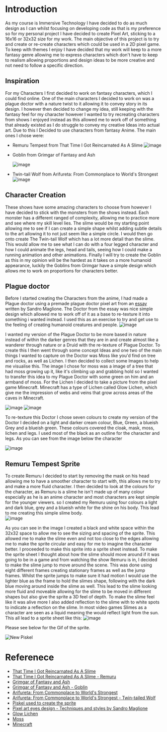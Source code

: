 # Introduction
As my course is Immersive Technology I have decided to do as much design as I can whilst focusing on developing code as that is my preference so for my personal project I have decided to create Pixel Art, sticking to a 16x16 or 32x32 size for my work. The main objective of this project is to try and create or re-create characters which could be used in a 2D pixel game. To keep with themes I enjoy I have decided that my work will keep to a more fantasy genre allowing me to express characters which don't have to keep to realism allowing proportions and design ideas to be more creative and not need to follow a specific direction.

## Inspiration
For my Characters I first decided to work on fantasy characters, which I could find online. One of the main characters I decided to work on was a plague doctor with a nature twist to it allowing it to convey story in its design. I however then decided to change my idea, still keeping with the fantasy feel for my character however I wanted to try recreating characters from shows I enjoyed instead as this allowed me to work off of something that already existed as I do struggle to convey my creative Ideas into actual art. Due to this I Decided to use characters from fantasy Anime. The main ones I chose were:

- Remuru Tempest from That Time I Got Reincarnated As A Slime
  ![image](Media/Remuru_Slime.png)
- Goblin from Grimgar of Fantasy and Ash

  ![image](Media/Grimgar_Goblin.png)
- Twin-tail Wolf from Arifureta: From Commonplace to World's Strongest
  ![image](Media/Arifureta_Twin_Tail_Wolf.png)

## Character Creation
These shows have some amazing characters to choose from however I have decided to stick with the monsters from the shows instead. Each monster has a different ranged of complexity, allowing me to practice more and see where my skill level lies. The slime would be my starting point allowing me to see if I can create a simple shape whilst adding subtle details to the art allowing it to not just seem like a simple circle. I would then go onto create The Twin-tail Wolf which has a lot more detail than the slime. This would allow me to see what I can do with a four legged character and how I could animate the legs, head and tails, seeing how I could make a running animation and other animations. Finally I will try to create the Goblin as this in my opinion will be the hardest as it takes on a more humanoid appearance, luckily the Goblins from Grimgar have a simple design which allows me to work on proportions for characters better.

## Plague doctor 
Before I started creating the Characters from the anime, I had made a Plague doctor using a premade plague doctor pixel art from an [essay](https://www.sandromaglione.com/articles/pixel-art-eyes-techniques-and-styles) written by Sandro Maglione. The Doctor from the essay was nice simple design which allowed me to work off of it as a base to re-texture it into something i wanted instead. I used this as an exercise to try and get use to the feeling of creating humanoid creatures and people. 
![image](Media/plague.png)

I wanted my version of the Plague Doctor to be more based in nature instead of within the darker genres that they are in and create almost like a wanderer through nature or a Druid with the re-texture of Plague Doctor. To create this I then went through some concept Ideas and one two of the main things I wanted to capture on the Doctor was Moss like you'd find on tree and rocks, as well as Lichen. I then decided to collect some Images to help me visualise this. The image I chose for moss was a image of a tree that had moss growing up it, like it's climbing up and grabbing hold so I wanted to transfer this idea to my Plague Doctor with some green on him and an armband of moss. For the Lichen I decided to take a picture from the pixel game Minecraft. Minecraft has a type of Lichen called Glow Lichen, which give me the impression of webs and veins that grow across areas of the caves in Minecraft.

![image](Media/Glow_Lichen.png)
![image](Media/Moss.png)

To re-texture this Doctor I chose seven colours to create my version of the Doctor I decided on a light and darker cream colour, Blue, Green, a blueish Grey and a blueish green. These colours covered the cloak, mask, moss, lichen and legs. I used most of the black as an outline for the character and legs. As you can see from the image below the character 

![image](Media/plague_doctor.png)

## Remuru Tempest Sprite
To create Remuru I decided to start by removing the mask on his head allowing me to have a smoother character to start with, this allows me to try and make a more fluid character. I then decided to look at the colours for the character, as Remuru is a slime he isn't made up of many colour especially as he is an anime character and most characters are kept simple for the younger viewers. so I created my Remuru using four colours a light and dark blue, grey and a blueish white for the shine on his body. This lead to me creating this simple slime body.  
![image](Media/Remuru.png)

As you can see in the image I created a black and white space within the 32x32 space to allow me to see the sizing and spacing of the sprite. This allowed me to make the slime even and not too close to the edges allowing me to make the sprite circular and easy for me to imagine the character better. I proceeded to make this sprite into a sprite sheet instead. To make the sprite sheet I thought about how the slime should move around if it was going to be in a game and from watching the show Remuru is in, I decided to make the slime jump to move around the scene. This was done using eight different frames creating stationary frames as well as the jump frames. Whilst the sprite jumps to make sure it had motion I would use the lighter blue as the frame to hold the slimes shape, following with the dark blue moving around inside the slime as well. This lead to the slime looking more fluid and moveable allowing for the slime to be moved in different shapes but also give the sprite a 3D feel of depth. To make the slime feel like it was alive more I also added reflection to the slime with to white spots to indicate a reflection on the slime. In most video games Slimes as a character are seen as a liquid meaning the would reflect light from the sun. This all lead to a sprite sheet like this:
![image](Media/Remuru_Spritesheet.png)

Please see below for the Gif of the sprite.

![New Piskel](https://github.com/user-attachments/assets/8772573b-51c4-4469-bfd4-6c9f1f0fe4fa)

# Referenece
- [That Time I Got Reincarnated As A Slime](https://tensura.fandom.com/wiki/)
- [That Time I Got Reincarnated As A Slime - Remuru](https://tensura.fandom.com/wiki/Rimuru_Tempest/Gallery/Anime)
- [Grimgar of Fantasy and Ash](https://en.namu.wiki/w/재와%20환상의%20그림갈/몬스터)
- [Grimgar of Fantasy and Ash - Goblin](https://en.namu.wiki/w/재와%20환상의%20그림갈/몬스터)
- [Arifureta: From Commonplace to World's Strongest](https://arifureta.fandom.com/wiki/Arifureta_Wiki)
- [Arifureta: From Commonplace to World's Strongest - Twin-tailed Wolf](https://arifureta.fandom.com/wiki/Monster)
- [Piskel used to create the sprite](https://www.piskelapp.com/p/create/sprite/)
- [Pixel art eyes design - Techniques and styles by Sandro Maglione](https://www.sandromaglione.com/articles/pixel-art-eyes-techniques-and-styles)
- [Glow Lichen](https://minecraft.fandom.com/wiki/Glow_Lichen)
- [Moss](https://www.woodlandtrust.org.uk/blog/2020/01/moss-and-trees/)
- [Minecraft](https://www.minecraft.net/en-us)
